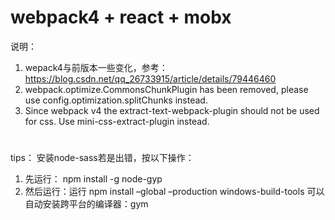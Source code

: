 # webpack4 + react + mobx
说明：
1. wepack4与前版本一些变化，参考：https://blog.csdn.net/qq_26733915/article/details/79446460
2. webpack.optimize.CommonsChunkPlugin has been removed, please use config.optimization.splitChunks instead.
3. Since webpack v4 the extract-text-webpack-plugin should not be used for css. Use mini-css-extract-plugin instead.
#
tips：
安装node-sass若是出错，按以下操作：
  1. 先运行： npm install -g node-gyp 
  2. 然后运行：运行 npm install –global –production windows-build-tools 可以自动安装跨平台的编译器：gym
